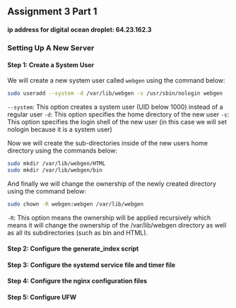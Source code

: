 ## Assignment 3 Part 1

#### ip address for digital ocean droplet: 64.23.162.3

### Setting Up A New Server

#### Step 1: Create a System User

We will create a new system user called `webgen` using the command below:

```bash
sudo useradd --system -d /var/lib/webgen -s /usr/sbin/nologin webgen
```
`--system`: This option creates a system user (UID below 1000) instead of a regular user
`-d`: This option specifies the home directory of the new user
`-s`: This option specifies the login shell of the new user (in this case we will set nologin because it is a system user)

Now we will create the sub-directories inside of the new users home directory using the commands below:

```bash
sudo mkdir /var/lib/webgen/HTML
sudo mkdir /var/lib/webgen/bin
```

And finally we will change the ownership of the newly created directory using the command below:

```bash
sudo chown -R webgen:webgen /var/lib/webgen
```

`-R`: This option means the ownership will be applied recursively which means it will change the ownership of the /var/lib/webgen directory as well as all its subdirectories (such as bin and HTML). 

#### Step 2: Configure the generate_index script

#### Step 3: Configure the systemd service file and timer file

#### Step 4: Configure the nginx configuration files

#### Step 5: Configure UFW
